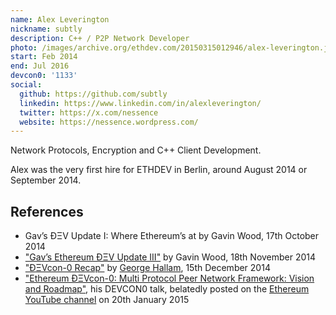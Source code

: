 ```yaml
---
name: Alex Leverington
nickname: subtly
description: C++ / P2P Network Developer
photo: /images/archive.org/ethdev.com/20150315012946/alex-leverington.jpg
start: Feb 2014
end: Jul 2016
devcon0: '1133'
social:
  github: https://github.com/subtly
  linkedin: https://www.linkedin.com/in/alexleverington/
  twitter: https://x.com/nessence
  website: https://nessence.wordpress.com/
---
```


Network Protocols, Encryption and C++ Client Development.

Alex was the very first hire for ETHDEV in Berlin, around August 2014 or September 2014.


## References

- Gav’s ÐΞV Update I: Where Ethereum’s at by Gavin Wood, 17th October 2014
- ["Gav’s Ethereum ÐΞV Update III"](https://blog.ethereum.org/2014/11/18/gavs-dev-update-iii) by Gavin Wood, 18th November 2014
- ["ÐΞVcon-0 Recap"](https://blog.ethereum.org/2014/12/05/devcon-0-recap) by [George Hallam]('/people/george-hallam/'), 15th December 2014
- ["Ethereum ÐΞVcon-0: Multi Protocol Peer Network Framework: Vision and Roadmap"](https://www.youtube.com/watch?v=FqWOeJJmNQc), his DEVCON0 talk, belatedly posted on the [Ethereum YouTube channel](https://www.youtube.com/@EthereumProtocol) on 20th January 2015
